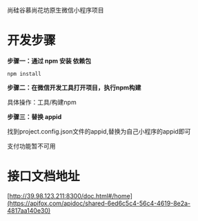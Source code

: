 尚硅谷慕尚花坊原生微信小程序项目
# 开发步骤
**步骤一：通过 npm 安装 依赖包**
```
npm install
```

**步骤二：在微信开发工具打开项目，执行npm构建**

具体操作：工具/构建npm

**步骤三：替换 appid**

找到project.config.json文件的appid,替换为自己小程序的appid即可


支付功能暂不可用


# 接口文档地址
[http://39.98.123.211:8300/doc.html#/home](https://apifox.com/apidoc/shared-6ed6c5c4-56c4-4619-8e2a-4817aa140e30)
